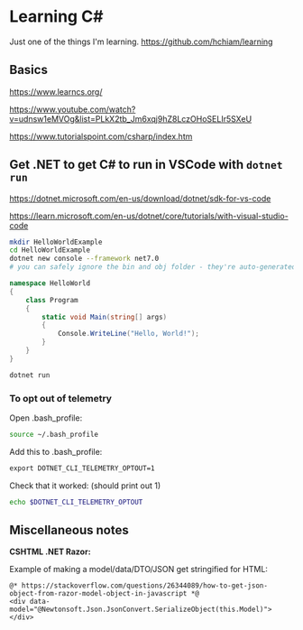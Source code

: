 # Learning C#

Just one of the things I'm learning. https://github.com/hchiam/learning

## Basics

https://www.learncs.org/

https://www.youtube.com/watch?v=udnsw1eMVOg&list=PLkX2tb_Jm6xqj9hZ8LczOHoSELIr5SXeU

https://www.tutorialspoint.com/csharp/index.htm

## Get .NET to get C# to run in VSCode with `dotnet run`

https://dotnet.microsoft.com/en-us/download/dotnet/sdk-for-vs-code

https://learn.microsoft.com/en-us/dotnet/core/tutorials/with-visual-studio-code

```sh
mkdir HelloWorldExample
cd HelloWorldExample
dotnet new console --framework net7.0
# you can safely ignore the bin and obj folder - they're auto-generated when you run
```

```cs
namespace HelloWorld
{
    class Program
    {
        static void Main(string[] args)
        {
            Console.WriteLine("Hello, World!");
        }
    }
}
```

```sh
dotnet run
```

### To opt out of telemetry

Open .bash_profile:

```sh
source ~/.bash_profile
```

Add this to .bash_profile:

```txt
export DOTNET_CLI_TELEMETRY_OPTOUT=1
```

Check that it worked: (should print out 1)

```sh
echo $DOTNET_CLI_TELEMETRY_OPTOUT
```

## Miscellaneous notes

**CSHTML .NET Razor:**

Example of making a model/data/DTO/JSON get stringified for HTML:

```cshtml
@* https://stackoverflow.com/questions/26344089/how-to-get-json-object-from-razor-model-object-in-javascript *@
<div data-model="@Newtonsoft.Json.JsonConvert.SerializeObject(this.Model)"></div>
```
